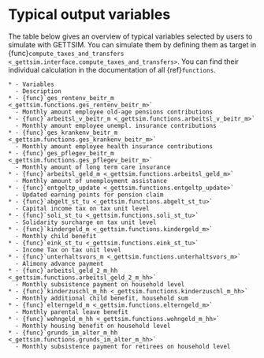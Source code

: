 # Typical output variables

The table below gives an overview of typical variables selected by users to simulate
with GETTSIM. You can simulate them by defining them as target in
{func}`compute_taxes_and_transfers <_gettsim.interface.compute_taxes_and_transfers>`.
You can find their individual calculation in the documentation of all {ref}`functions`.

```{list-table}
* - Variables
  - Description
* - {func}`ges_rentenv_beitr_m <_gettsim.functions.ges_rentenv_beitr_m>`
  - Monthly amount employee old-age pensions contributions
* - {func}`arbeitsl_v_beitr_m <_gettsim.functions.arbeitsl_v_beitr_m>`
  - Monthly amount employee unempl. insurance contributions
* - {func}`ges_krankenv_beitr_m <_gettsim.functions.ges_krankenv_beitr_m>`
  - Monthly amount employee health insurance contributions
* - {func}`ges_pflegev_beitr_m <_gettsim.functions.ges_pflegev_beitr_m>`
  - Monthly amount of long term care insurance
* - {func}`arbeitsl_geld_m <_gettsim.functions.arbeitsl_geld_m>`
  - Monthly amount of unemployment assistance
* - {func}`entgeltp_update <_gettsim.functions.entgeltp_update>`
  - Updated earning points for pension claim
* - {func}`abgelt_st_tu <_gettsim.functions.abgelt_st_tu>`
  - Capital income tax on tax unit level
* - {func}`soli_st_tu <_gettsim.functions.soli_st_tu>`
  - Solidarity surcharge on tax unit level
* - {func}`kindergeld_m <_gettsim.functions.kindergeld_m>`
  - Monthly child benefit
* - {func}`eink_st_tu <_gettsim.functions.eink_st_tu>`
  - Income Tax on tax unit level
* - {func}`unterhaltsvors_m <_gettsim.functions.unterhaltsvors_m>`
  - Alimony advance payment
* - {func}`arbeitsl_geld_2_m_hh <_gettsim.functions.arbeitsl_geld_2_m_hh>`
  - Monthly subsistence payment on household level
* - {func}`kinderzuschl_m_hh <_gettsim.functions.kinderzuschl_m_hh>`
  - Monthly additional child benefit, household sum
* - {func}`elterngeld_m <_gettsim.functions.elterngeld_m>`
  - Monthly parental leave benefit
* - {func}`wohngeld_m_hh <_gettsim.functions.wohngeld_m_hh>`
  - Monthly housing benefit on household level
* - {func}`grunds_im_alter_m_hh <_gettsim.functions.grunds_im_alter_m_hh>`
  - Monthly subsistence payment for retirees on household level
```
